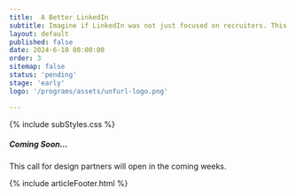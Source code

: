 ```yaml
---
title:  A Better LinkedIn
subtitle: Imagine if LinkedIn was not just focused on recruiters. This program is working on network signals and AI to enhance networking.
layout: default
published: false
date: 2024-6-10 00:00:00
order: 3
sitemap: false
status: 'pending'
stage: 'early'
logo: '/programs/assets/unfurl-logo.png'

---
```


{% include subStyles.css %}

<div class="mt-5 mb-5 tech-note">
    <h5>
       Coming Soon...
    </h5>
    <p>
        This call for design partners will open in the coming weeks.
    </p>
</div>

{% include articleFooter.html %}
